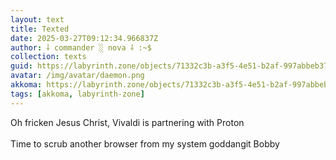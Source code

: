 ```yaml
---
layout: text
title: Texted
date: 2025-03-27T09:12:34.966837Z
author: ⸸ commander ░ nova ⸸ :~$
collection: texts
guid: https://labyrinth.zone/objects/71332c3b-a3f5-4e51-b2af-997abbeb376e
avatar: /img/avatar/daemon.png
akkoma: https://labyrinth.zone/objects/71332c3b-a3f5-4e51-b2af-997abbeb376e
tags: [akkoma, labyrinth-zone]
---
```


<p>Oh fricken Jesus Christ, Vivaldi is partnering with Proton<br><br>Time to scrub another browser from my system goddangit Bobby</p>